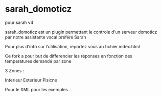 sarah_domoticz
==============

pour sarah v4

sarah_domoticz est un plugin permettant le controle d'un serveur domoticz par notre assistante vocal préféré Sarah

Pour plus d'info sur l'utilisation, reportez vous au fichier index.html


Ce fork a pour but de differencier les réponses en fonction des temperatures demandé par zone

3 Zones : 

Interieur
Exterieur
Pisicne

Pour le XML pour les exemples
